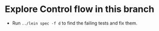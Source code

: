 # Explore Control flow in this branch

- Run `../lein spec -f d` to find the failing tests and fix them.
